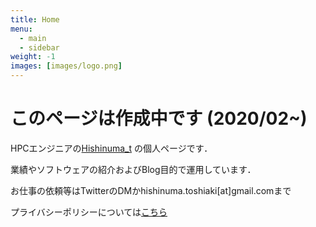 ```yaml
---
title: Home
menu:
  - main
  - sidebar
weight: -1
images: [images/logo.png]
---
```


# このページは作成中です (2020/02~)
HPCエンジニアの[Hishinuma\_t][1] の個人ページです．

業績やソフトウェアの紹介およびBlog目的で運用しています．

お仕事の依頼等はTwitterのDMかhishinuma.toshiaki[at]gmail.comまで

プライバシーポリシーについては[こちら](about/privacy)

[1]:https://twitter.com/Hishinuma_t

